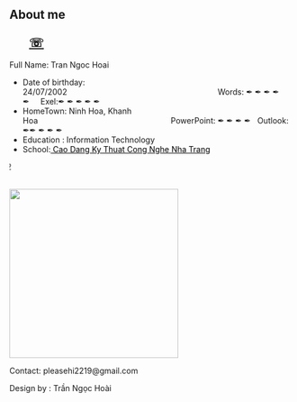 About me  &nbsp;&nbsp;&nbsp;&nbsp;&nbsp;&nbsp;&nbsp;&nbsp;&nbsp;&nbsp;&nbsp;&nbsp;&nbsp;&nbsp;&nbsp;&nbsp;&nbsp;&nbsp;&nbsp;&nbsp;&nbsp;&nbsp;&nbsp;&nbsp;&nbsp;&nbsp;&nbsp;&nbsp;&nbsp;&nbsp;&nbsp;&nbsp;&nbsp;&nbsp;&nbsp;&nbsp;&nbsp;&nbsp;&nbsp;&nbsp;&nbsp;&nbsp;&nbsp;&nbsp;&nbsp;&nbsp;&nbsp;&nbsp;&nbsp;&nbsp;&nbsp;&nbsp;&nbsp;&nbsp;&nbsp;&nbsp;&nbsp;&nbsp;&nbsp;&nbsp;&nbsp;&nbsp;&nbsp;&nbsp;&nbsp;&nbsp;&nbsp;&nbsp;&nbsp;&nbsp;&nbsp;&nbsp;&nbsp;&nbsp;&nbsp;&nbsp;&nbsp;&nbsp;&nbsp;&nbsp;&nbsp;&nbsp;&nbsp;&nbsp;&nbsp;&nbsp;&nbsp;&nbsp;&nbsp;&nbsp;&nbsp;&nbsp;&nbsp;&nbsp;&nbsp;&nbsp;&nbsp;&nbsp;&nbsp;&nbsp;&nbsp;&nbsp;&nbsp;&nbsp;&nbsp;&nbsp;&nbsp;&nbsp;<a href="https://ngochoaitran.github.io/hoai.html#">☏</a>                                                        
-
Full Name: Tran Ngoc Hoai
- Date of birthday: 24/07/2002&nbsp;&nbsp;&nbsp;&nbsp;&nbsp;&nbsp;&nbsp;&nbsp;&nbsp;&nbsp;&nbsp;&nbsp;&nbsp;&nbsp;&nbsp;&nbsp;&nbsp;&nbsp;&nbsp;&nbsp;&nbsp;&nbsp;&nbsp;&nbsp;&nbsp;&nbsp;&nbsp;&nbsp;&nbsp;&nbsp;&nbsp;&nbsp;&nbsp;&nbsp;&nbsp;&nbsp;&nbsp;&nbsp;&nbsp;&nbsp;&nbsp;&nbsp;&nbsp;&nbsp;&nbsp;&nbsp;&nbsp;&nbsp;&nbsp;&nbsp;&nbsp;&nbsp;&nbsp;&nbsp;&nbsp;&nbsp;&nbsp;&nbsp;&nbsp;&nbsp;&nbsp;&nbsp;&nbsp;&nbsp;&nbsp;&nbsp;&nbsp;&nbsp;Words: &#10002;  &#10002; &#10002; &#10002; &#10002;&nbsp;&nbsp;&nbsp;&nbsp;&nbsp;Exel:&#10002; &#10002; &#10002; &#10002; &#10002;
- HomeTown: Ninh Hoa, Khanh Hoa&nbsp;&nbsp;&nbsp;&nbsp;&nbsp;&nbsp;&nbsp;&nbsp;&nbsp;&nbsp;&nbsp;&nbsp;&nbsp;&nbsp;&nbsp;&nbsp;&nbsp;&nbsp;&nbsp;&nbsp;&nbsp;&nbsp;&nbsp;&nbsp;&nbsp;&nbsp;&nbsp;&nbsp;&nbsp;&nbsp;&nbsp;&nbsp;&nbsp;&nbsp;&nbsp;&nbsp;&nbsp;&nbsp;&nbsp;&nbsp;&nbsp;&nbsp;&nbsp;&nbsp;&nbsp;&nbsp;&nbsp;&nbsp;&nbsp;&nbsp;&nbsp;&nbsp;&nbsp;&nbsp;&nbsp;&nbsp;&nbsp;&nbsp;&nbsp;&nbsp;PowerPoint: &#10002; &#10002; &#10002; &#10002;&nbsp;&nbsp;&nbsp;Outlook: &#10002;&#10002; &#10002; &#10002; &#10002;
- Education : Information Technology 
- School:<a href="http://cdktcnnt.edu.vn/" style="color:black;"> Cao Dang Ky Thuat Cong Nghe Nha Trang  </a>
<p> <marquee direction="right">Phone &#9743;: 0354398892</marquee></p>
 &nbsp;&nbsp;&nbsp;&nbsp;&nbsp;&nbsp;&nbsp;&nbsp;&nbsp;&nbsp;&nbsp;&nbsp;&nbsp;&nbsp;&nbsp;&nbsp;&nbsp;&nbsp;&nbsp;&nbsp;&nbsp;&nbsp;&nbsp;&nbsp;&nbsp;&nbsp;&nbsp;&nbsp;&nbsp;&nbsp;&nbsp;&nbsp;&nbsp;&nbsp;&nbsp;&nbsp;&nbsp;&nbsp;&nbsp;&nbsp;&nbsp;&nbsp;&nbsp;&nbsp;&nbsp;&nbsp;&nbsp;&nbsp;&nbsp;&nbsp;&nbsp;&nbsp;&nbsp;&nbsp;&nbsp;&nbsp;&nbsp;&nbsp;&nbsp;&nbsp;&nbsp;&nbsp;&nbsp;&nbsp;&nbsp;&nbsp;<img src="https://cdn.pixabay.com/photo/2017/10/10/21/47/laptop-2838921__340.jpg" height="300" >
 <footer>
  <p>Contact: pleasehi2219@gmail.com</p>

 <p>Design by : Trần Ngọc Hoài</p>
</footer>
